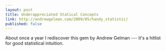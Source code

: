 ```yaml
---
layout: post
title: Underappreciated Statical Concepts
link: http://andrewgelman.com/2009/05/handy_statistic/
published: false
---
```


About once a year I rediscover this gem by Andrew Gelman --- it's a hitlist for good statistical intuition.

[Andrew Gelman]: http://andrewgelman.com/
